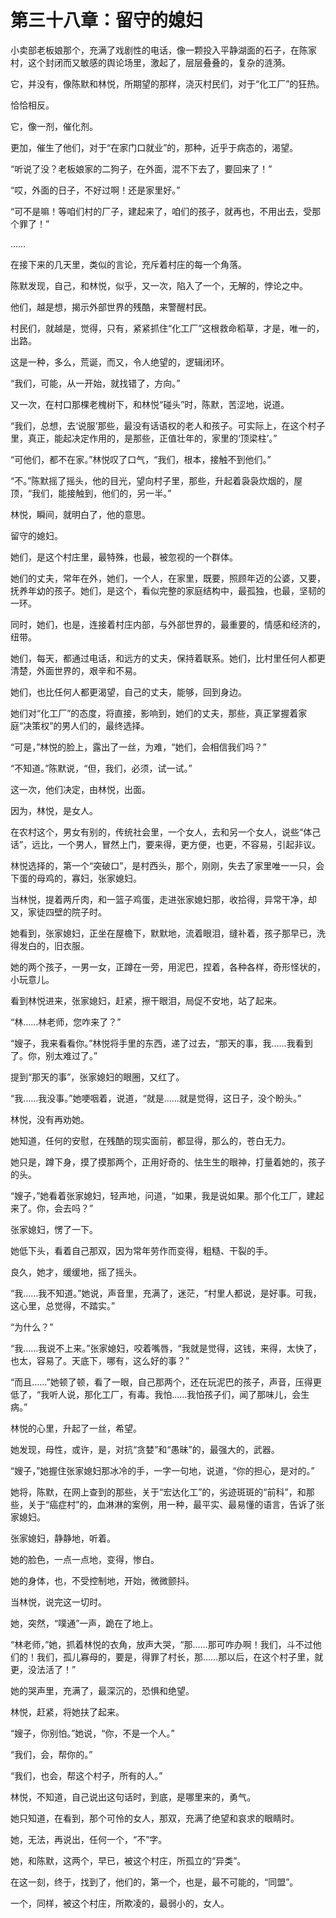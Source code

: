 # 第三十八章：留守的媳妇

小卖部老板娘那个，充满了戏剧性的电话，像一颗投入平静湖面的石子，在陈家村，这个封闭而又敏感的舆论场里，激起了，层层叠叠的，复杂的涟漪。

它，并没有，像陈默和林悦，所期望的那样，浇灭村民们，对于“化工厂”的狂热。

恰恰相反。

它，像一剂，催化剂。

更加，催生了他们，对于“在家门口就业”的，那种，近乎于病态的，渴望。

“听说了没？老板娘家的二狗子，在外面，混不下去了，要回来了！”

“哎，外面的日子，不好过啊！还是家里好。”

“可不是嘛！等咱们村的厂子，建起来了，咱们的孩子，就再也，不用出去，受那个罪了！”

……

在接下来的几天里，类似的言论，充斥着村庄的每一个角落。

陈默发现，自己，和林悦，似乎，又一次，陷入了一个，无解的，悖论之中。

他们，越是想，揭示外部世界的残酷，来警醒村民。

村民们，就越是，觉得，只有，紧紧抓住“化工厂”这根救命稻草，才是，唯一的，出路。

这是一种，多么，荒诞，而又，令人绝望的，逻辑闭环。

“我们，可能，从一开始，就找错了，方向。”

又一次，在村口那棵老槐树下，和林悦“碰头”时，陈默，苦涩地，说道。

“我们，总想，去‘说服’那些，最没有话语权的老人和孩子。可实际上，在这个村子里，真正，能起决定作用的，是那些，正值壮年的，家里的‘顶梁柱’。”

“可他们，都不在家。”林悦叹了口气，“我们，根本，接触不到他们。”

“不。”陈默摇了摇头，他的目光，望向村子里，那些，升起着袅袅炊烟的，屋顶，“我们，能接触到，他们的，另一半。”

林悦，瞬间，就明白了，他的意思。

留守的媳妇。

她们，是这个村庄里，最特殊，也最，被忽视的一个群体。

她们的丈夫，常年在外，她们，一个人，在家里，既要，照顾年迈的公婆，又要，抚养年幼的孩子。她们，是这个，看似完整的家庭结构中，最孤独，也最，坚韧的一环。

同时，她们，也是，连接着村庄内部，与外部世界的，最重要的，情感和经济的，纽带。

她们，每天，都通过电话，和远方的丈夫，保持着联系。她们，比村里任何人都更清楚，外面世界的，艰辛和不易。

她们，也比任何人都更渴望，自己的丈夫，能够，回到身边。

她们对“化工厂”的态度，将直接，影响到，她们的丈夫，那些，真正掌握着家庭“决策权”的男人们的，最终选择。

“可是，”林悦的脸上，露出了一丝，为难，“她们，会相信我们吗？”

“不知道。”陈默说，“但，我们，必须，试一试。”

这一次，他们决定，由林悦，出面。

因为，林悦，是女人。

在农村这个，男女有别的，传统社会里，一个女人，去和另一个女人，说些“体己话”，远比，一个男人，冒然上门，要来得，更方便，也更，不容易，引起非议。

林悦选择的，第一个“突破口”，是村西头，那个，刚刚，失去了家里唯一一只，会下蛋的母鸡的，寡妇，张家媳妇。

当林悦，提着两斤肉，和一篮子鸡蛋，走进张家媳妇那，收拾得，异常干净，却又，家徒四壁的院子时。

她看到，张家媳妇，正坐在屋檐下，默默地，流着眼泪，缝补着，孩子那早已，洗得发白的，旧衣服。

她的两个孩子，一男一女，正蹲在一旁，用泥巴，捏着，各种各样，奇形怪状的，小玩意儿。

看到林悦进来，张家媳妇，赶紧，擦干眼泪，局促不安地，站了起来。

“林……林老师，您咋来了？”

“嫂子，我来看看你。”林悦将手里的东西，递了过去，“那天的事，我……我看到了。你，别太难过了。”

提到“那天的事”，张家媳妇的眼圈，又红了。

“我……我没事。”她哽咽着，说道，“就是……就是觉得，这日子，没个盼头。”

林悦，没有再劝她。

她知道，任何的安慰，在残酷的现实面前，都显得，那么的，苍白无力。

她只是，蹲下身，摸了摸那两个，正用好奇的、怯生生的眼神，打量着她的，孩子的头。

“嫂子，”她看着张家媳妇，轻声地，问道，“如果，我是说如果。那个化工厂，建起来了。你，会去吗？”

张家媳妇，愣了一下。

她低下头，看着自己那双，因为常年劳作而变得，粗糙、干裂的手。

良久，她才，缓缓地，摇了摇头。

“我……我不知道。”她说，声音里，充满了，迷茫，“村里人都说，是好事。可我，这心里，总觉得，不踏实。”

“为什么？”

“我……我说不上来。”张家媳妇，咬着嘴唇，“我就是觉得，这钱，来得，太快了，也太，容易了。天底下，哪有，这么好的事？”

“而且……”她顿了顿，看了一眼，自己那两个，还在玩泥巴的孩子，声音，压得更低了，“我听人说，那化工厂，有毒。我怕……我怕孩子们，闻了那味儿，会生病。”

林悦的心里，升起了一丝，希望。

她发现，母性，或许，是，对抗“贪婪”和“愚昧”的，最强大的，武器。

“嫂子，”她握住张家媳妇那冰冷的手，一字一句地，说道，“你的担心，是对的。”

她将，陈默，在网上查到的那些，关于“宏达化工”的，劣迹斑斑的“前科”，和那些，关于“癌症村”的，血淋淋的案例，用一种，最平实、最易懂的语言，告诉了张家媳妇。

张家媳妇，静静地，听着。

她的脸色，一点一点地，变得，惨白。

她的身体，也，不受控制地，开始，微微颤抖。

当林悦，说完这一切时。

她，突然，“噗通”一声，跪在了地上。

“林老师，”她，抓着林悦的衣角，放声大哭，“那……那可咋办啊！我们，斗不过他们的！我们，孤儿寡母的，要是，得罪了村长，那……那以后，在这个村子里，就更，没法活了！”

她的哭声里，充满了，最深沉的，恐惧和绝望。

林悦，赶紧，将她扶了起来。

“嫂子，你别怕。”她说，“你，不是一个人。”

“我们，会，帮你的。”

“我们，也会，帮这个村子，所有的人。”

林悦，不知道，自己说出这句话时，到底，是哪里来的，勇气。

她只知道，在看到，那个可怜的女人，那双，充满了绝望和哀求的眼睛时。

她，无法，再说出，任何一个，“不”字。

她，和陈默，这两个，早已，被这个村庄，所孤立的“异类”。

在这一刻，终于，找到了，他们的，第一个，也是，最不可能的，“同盟”。

一个，同样，被这个村庄，所欺凌的，最弱小的，女人。